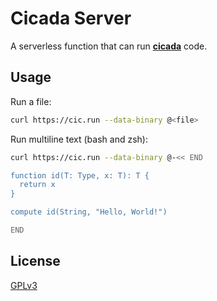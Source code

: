 # Cicada Server

A serverless function that can run [**cicada**](https://github.com/cicada-lang/cicada) code.

## Usage

Run a file:

```bash
curl https://cic.run --data-binary @<file>
```

Run multiline text (bash and zsh):

```bash
curl https://cic.run --data-binary @-<< END

function id(T: Type, x: T): T {
  return x
}

compute id(String, "Hello, World!")

END
```

## License

[GPLv3](LICENSE)
